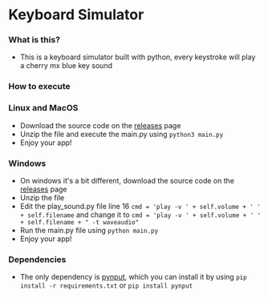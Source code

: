 # Keyboard Simulator

### What is this?
- This is a keyboard simulator built with python, every keystroke will play a cherry mx blue key sound

### How to execute
  ### Linux and MacOS
  - Download the source code on the <a href="https://github.com/Maxix25/keyboard-simulator/releases/" target="_blank">releases</a> page
  - Unzip the file and execute the main.py using ```python3 main.py```
  - Enjoy your app!
  ### Windows
  - On windows it's a bit different, download the source code on the <a href="https://github.com/Maxix25/keyboard-simulator/releases/" target="_blank">releases</a> page
  - Unzip the file
  - Edit the play_sound.py file line 16 ```cmd = 'play -v ' + self.volume + ' ' + self.filename``` and change it to ```cmd = 'play -v ' + self.volume + ' ' + self.filename + " -t waveaudio"```
  - Run the main.py file using ```python main.py```
  - Enjoy your app!
### Dependencies
  - The only dependency is <a href="https://pypi.org/project/pynput/" target="_blank">pynput</a>, which you can install it by using ```pip install -r requirements.txt``` or ```pip install pynput```
